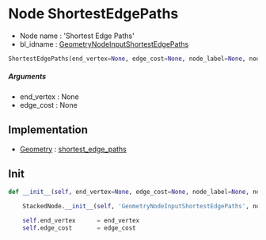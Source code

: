 # Node ShortestEdgePaths

- Node name : 'Shortest Edge Paths'
- bl_idname : [GeometryNodeInputShortestEdgePaths](https://docs.blender.org/api/current/bpy.types.{bl_idname}.html)


``` python
ShortestEdgePaths(end_vertex=None, edge_cost=None, node_label=None, node_color=None)
```
##### Arguments

- end_vertex : None
- edge_cost : None

## Implementation

- [Geometry](/docs/GeoNodes/Geometry.md) : [shortest_edge_paths](/docs/GeoNodes/Geometry.md#shortest_edge_paths)

## Init

``` python
def __init__(self, end_vertex=None, edge_cost=None, node_label=None, node_color=None):

    StackedNode.__init__(self, 'GeometryNodeInputShortestEdgePaths', node_label=node_label, node_color=node_color)

    self.end_vertex      = end_vertex
    self.edge_cost       = edge_cost
```
